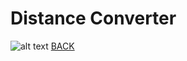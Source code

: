 # Distance Converter

![alt text](https://howardying.github.io/Programming1Portfolio/Images/distConvert1.png)
[BACK](https://howardying.github.io/Programming1Portfolio/ "Back to Home")
